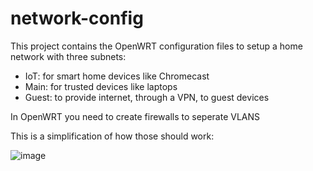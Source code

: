 # network-config
This project contains the OpenWRT configuration files to setup a home network with three subnets:
- IoT: for smart home devices like Chromecast
- Main: for trusted devices like laptops
- Guest: to provide internet, through a VPN, to guest devices

In OpenWRT you need to create firewalls to seperate VLANS

This is a simplification of how those should work:

![image](https://github.com/user-attachments/assets/35dff2c1-b406-49f6-8066-59b4827261e2)
